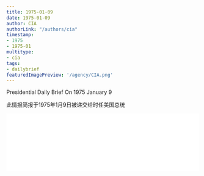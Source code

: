 ```yaml
---
title: 1975-01-09
date: 1975-01-09
author: CIA 
authorLink: "/authors/cia"
timestamp: 
- 1975
- 1975-01
multitype: 
- cia
tags: 
- dailybrief
featuredImagePreview: '/agency/CIA.png'
---
```



Presidential Daily Brief On 1975 January 9

此情报简报于1975年1月9日被递交给时任美国总统

<!--more-->





<div id="over" style="width:100%; overflow:hidden"> <iframe id="sFrame" name="sFrame" frameborder="no" border="0"  allowfullscreen marginwidth="0" scrolling="no" src = " /CIA/1975-01-09.html "  style = " position:absulute; width: 806px; top: 300;" > </iframe> </div>